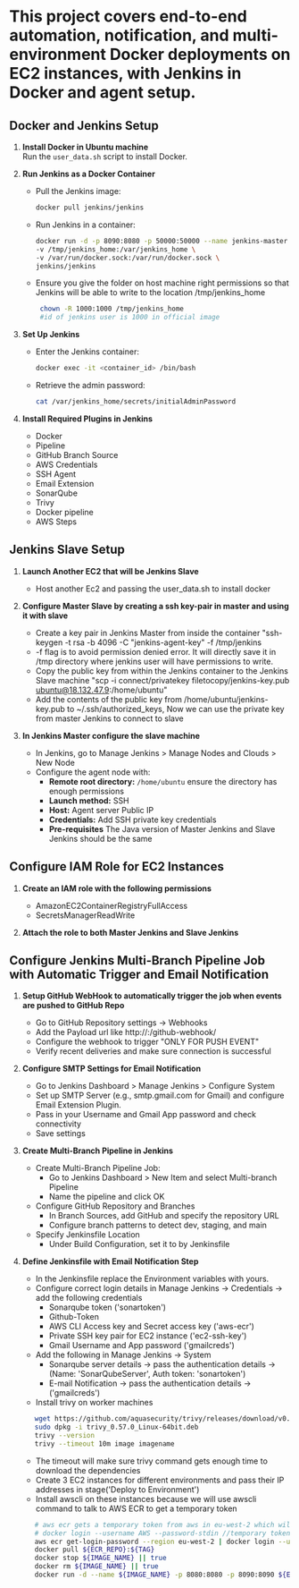 # This project covers end-to-end automation, notification, and multi-environment Docker deployments on EC2 instances, with Jenkins in Docker and agent setup.

## Docker and Jenkins Setup

1. **Install Docker in Ubuntu machine**  
   Run the `user_data.sh` script to install Docker.

2. **Run Jenkins as a Docker Container**
   - Pull the Jenkins image:
     ```bash
     docker pull jenkins/jenkins
     ```
   - Run Jenkins in a container:
     ```bash
     docker run -d -p 8090:8080 -p 50000:50000 --name jenkins-master \
     -v /tmp/jenkins_home:/var/jenkins_home \
     -v /var/run/docker.sock:/var/run/docker.sock \
     jenkins/jenkins
     ```
   - Ensure you give the folder on host machine right permissions so that Jenkins will be able to write to the location /tmp/jenkins_home
     ```bash
      chown -R 1000:1000 /tmp/jenkins_home
      #id of jenkins user is 1000 in official image
     ```

3. **Set Up Jenkins**
   - Enter the Jenkins container:
     ```bash
     docker exec -it <container_id> /bin/bash
     ```
   - Retrieve the admin password:
     ```bash
     cat /var/jenkins_home/secrets/initialAdminPassword
     ```

4. **Install Required Plugins in Jenkins**
   - Docker
   - Pipeline
   - GitHub Branch Source
   - AWS Credentials
   - SSH Agent
   - Email Extension
   - SonarQube
   - Trivy
   - Docker pipeline
   - AWS Steps


## Jenkins Slave Setup

1. **Launch Another EC2 that will be Jenkins Slave**
    - Host another Ec2 and passing the user_data.sh to install docker

2. **Configure Master Slave by creating a ssh key-pair in master and using it with slave**
    - Create a key pair in Jenkins Master from inside the container "ssh-keygen -t rsa -b 4096 -C "jenkins-agent-key" -f /tmp/jenkins
    - -f flag is to avoid permission denied error. It will directly save it in /tmp directory where jenkins user will have permissions to write.
    - Copy the public key from within the Jenkins container to the Jenkins Slave machine "scp -i connect/privatekey filetocopy/jenkins-key.pub ubuntu@18.132.47.9:/home/ubuntu"
    - Add the contents of the public key from /home/ubuntu/jenkins-key.pub to ~/.ssh/authorized_keys, Now we can use the private key from master Jenkins to connect to slave

3. **In Jenkins Master configure the slave machine**
    - In Jenkins, go to Manage Jenkins > Manage Nodes and Clouds > New Node
    - Configure the agent node with:  
      - **Remote root directory:** `/home/ubuntu` ensure the directory has enough permissions
      - **Launch method:** SSH
      - **Host:** Agent server Public IP
      - **Credentials:** Add SSH private key credentials
      - **Pre-requisites** The Java version of Master Jenkins and Slave Jenkins should be the same

## Configure IAM Role for EC2 Instances

1. **Create an IAM role with the following permissions**
   - AmazonEC2ContainerRegistryFullAccess
   - SecretsManagerReadWrite

2. **Attach the role to both Master Jenkins and Slave Jenkins**

## Configure Jenkins Multi-Branch Pipeline Job with Automatic Trigger and Email Notification

1. **Setup GitHub WebHook to automatically trigger the job when events are pushed to GitHub Repo**
   - Go to GitHub Repository settings -> Webhooks
   - Add the Payload url like http://<Jenkins-Master-EC2-Public-IP>:<jenkins-service-port>/github-webhook/
   - Configure the webhook to trigger "ONLY FOR PUSH EVENT"
   - Verify recent deliveries and make sure connection is successful

2. **Configure SMTP Settings for Email Notification**
   - Go to Jenkins Dashboard > Manage Jenkins > Configure System
   - Set up SMTP Server (e.g., smtp.gmail.com for Gmail) and configure Email Extension Plugin.
   - Pass in your Username and Gmail App password and check connectivity
   - Save settings

3. **Create Multi-Branch Pipeline in Jenkins**
   - Create Multi-Branch Pipeline Job:
     - Go to Jenkins Dashboard > New Item and select Multi-branch Pipeline
     - Name the pipeline and click OK
   - Configure GitHub Repository and Branches
     - In Branch Sources, add GitHub and specify the repository URL
     - Configure branch patterns to detect dev, staging, and main
   - Specify Jenkinsfile Location
     - Under Build Configuration, set it to by Jenkinsfile

4. **Define Jenkinsfile with Email Notification Step**
   - In the Jenkinsfile replace the Environment variables with yours.
   - Configure correct login details in Manage Jenkins -> Credentials -> add the following credentials
     - Sonarqube token ('sonartoken')
     - Github-Token
     - AWS CLI Access key and Secret access key ('aws-ecr')
     - Private SSH key pair for EC2 instance ('ec2-ssh-key')
     - Gmail Username and App password ('gmailcreds')
   - Add the following in Manage Jenkins -> System
     - Sonarqube server details -> pass the authentication details -> (Name: 'SonarQubeServer', Auth token: 'sonartoken')
     - E-mail Notification -> pass the authentication details -> ('gmailcreds')
   - Install trivy on worker machines
   ```bash
      wget https://github.com/aquasecurity/trivy/releases/download/v0.57.0/trivy_0.57.0_Linux-64bit.deb
      sudo dpkg -i trivy_0.57.0_Linux-64bit.deb
      trivy --version
      trivy --timeout 10m image imagename
   ```
   - The timeout will make sure trivy command gets enough time to download the dependencies
   - Create 3 EC2 instances for different environments and pass their IP addresses in stage('Deploy to Environment')
   - Install awscli on these instances because we will use awscli command to talk to AWS ECR to get a temporary token
   ```bash
      # aws ecr gets a temporary token from aws in eu-west-2 which will be used by docker without rquiring permanent creds
      # docker login --username AWS --password-stdin //temporary token ${ECRREPO}
      aws ecr get-login-password --region eu-west-2 | docker login --username AWS --password-stdin ${env.ECR_REPO}
      docker pull ${ECR_REPO}:${TAG}
      docker stop ${IMAGE_NAME} || true
      docker rm ${IMAGE_NAME} || true
      docker run -d --name ${IMAGE_NAME} -p 8080:8080 -p 8090:8090 ${ECR_REPO}:${TAG}
    ```
     